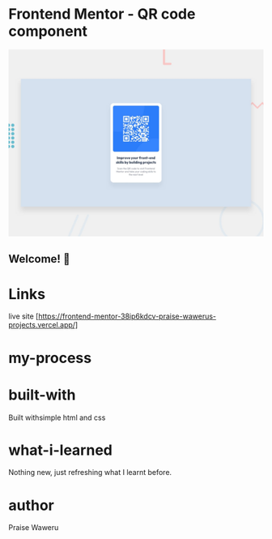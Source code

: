 # Frontend Mentor - QR code component

![Design preview for the QR code component coding challenge](./preview.jpg)

## Welcome! 👋

# Links
live site [https://frontend-mentor-38ip6kdcv-praise-wawerus-projects.vercel.app/]

# my-process
# built-with
Built withsimple html and css

# what-i-learned
Nothing new, just refreshing what I learnt before.

# author
Praise Waweru